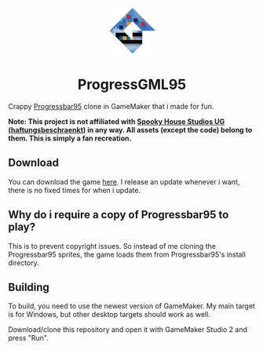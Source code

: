 <div align="center">
<img src="./options/main/template_icon.png" width="100" height="100" alt="The Progressbar95 logo but with a Game Maker logo cutout.">

# ProgressGML95
</div>

Crappy [Progressbar95](https://www.spookyhousestudios.com/s/2021/09/21/progressbar95-retro-arcade/) clone in GameMaker that i made for fun.

**Note: This project is not affiliated with [Spooky House Studios UG (haftungsbeschraenkt)](https://www.spookyhousestudios.com/) in any way. All assets (except the code) belong to them. This is simply a fan recreation.**

## Download

You can download the game [here](https://github.com/RealMCoded/ProgressGML95/releases). I release an update whenever i want, there is no fixed times for when i update.

## Why do i require a copy of Progressbar95 to play?

This is to prevent copyright issues. So instead of me cloning the Progressbar95 sprites, the game loads them from Progressbar95's install directory.

## Building

To build, you need to use the newest version of GameMaker. My main target is for Windows, but other desktop targets should work as well.

Download/clone this repository and open it with GameMaker Studio 2 and press "Run".
